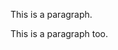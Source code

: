 <p>This is a paragraph.</p>
<!--
<p>Look at this cool image:</p>
<img border="0" src="fff.jpg" alt="Trulli">
-->
<p>This is a paragraph too.</p>
